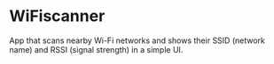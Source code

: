 # WiFiscanner
App that scans nearby Wi-Fi networks and shows their SSID (network name) and RSSI (signal strength) in a simple UI.
